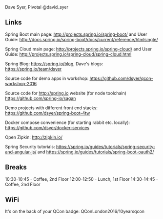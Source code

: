 Dave Syer, Pivotal
@david_syer

## Links

Spring Boot main page: http://projects.spring.io/spring-boot/ and User
Guide:
http://docs.spring.io/spring-boot/docs/current/reference/htmlsingle/

Spring Cloud main page: http://projects.spring.io/spring-cloud/ and
User Guide: http://projects.spring.io/spring-cloud/spring-cloud.html

Spring Blog: https://spring.io/blog, Dave's blogs:
https://spring.io/team/dsyer

Source code for demo apps in workshop:
https://github.com/dsyer/qcon-workshop-2016

Source code for http://spring.io website (for node toolchain)
https://github.com/spring-io/sagan

Demo projects with different front end stacks:
https://github.com/dsyer/spring-boot-4tw

Docker compose convenience (for starting rabbit etc. locally):
https://github.com/dsyer/docker-services

Open Zipkin: http://zipkin.io/

Spring Security tutorials:
https://spring.io/guides/tutorials/spring-security-and-angular-js/ and
https://spring.io/guides/tutorials/spring-boot-oauth2/

## Breaks

10:30-10:45 - Coffee, 2nd Floor
12:00-12:50 - Lunch, 1st Floor
14:30-14:45 - Coffee, 2nd Floor

## WiFi

It's on the back of your QCon badge: QConLondon2016/10yearsqcon
